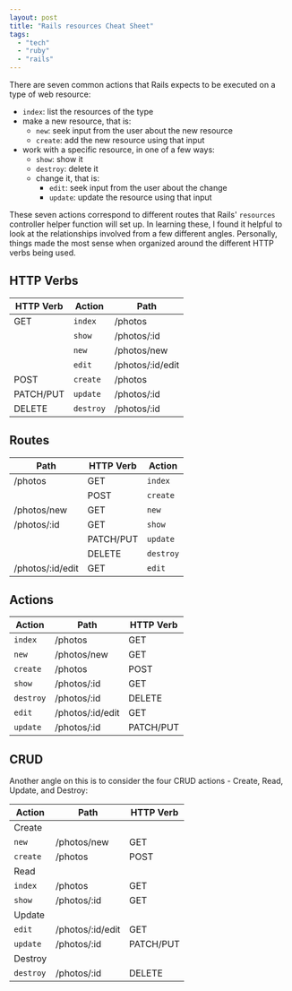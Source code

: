 ```yaml
---
layout: post
title: "Rails resources Cheat Sheet"
tags:
  - "tech"
  - "ruby"
  - "rails"
---
```


There are seven common actions that Rails expects to be executed on a type of web resource:

+ `index`: list the resources of the type 
+ make a new resource, that is:
  + `new`: seek input from the user about the new resource 
  + `create`: add the new resource using that input 
+ work with a specific resource, in one of a few ways:
  + `show`: show it 
  + `destroy`: delete it 
  + change it, that is:
    + `edit`: seek input from the user about the change 
    + `update`: update the resource using that input 

These seven actions correspond to different routes that Rails' `resources` controller helper function will set up. In learning these, I found it helpful to look at the relationships involved from a few different angles. Personally, things made the most sense when organized around the different HTTP verbs being used.

## HTTP Verbs

| HTTP Verb | Action | Path |
|---|---|---|
| GET | `index` | /photos |
| | `show` | /photos/:id |
| | `new` | /photos/new |
| | `edit` | /photos/:id/edit |
| POST | `create` | /photos |
| PATCH/PUT | `update` | /photos/:id |
| DELETE | `destroy` | /photos/:id |

## Routes

| Path | HTTP Verb | Action |
|---|---|---|
| /photos | GET | `index` |
| | POST | `create` |
| /photos/new | GET | `new` |
| /photos/:id | GET | `show` |
| | PATCH/PUT | `update` |
| | DELETE | `destroy` |
| /photos/:id/edit | GET | `edit` |

## Actions

| Action | Path | HTTP Verb |
|---|---|---|
| `index` | /photos | GET |
| `new` | /photos/new | GET |
| `create` | /photos | POST |
| `show` | /photos/:id | GET |
| `destroy` | /photos/:id | DELETE |
| `edit` | /photos/:id/edit | GET |
| `update` | /photos/:id | PATCH/PUT |

## CRUD

Another angle on this is to consider the four CRUD actions - Create, Read, Update, and Destroy:

| Action | Path | HTTP Verb |
|---|---|---|
| Create |||
| `new` | /photos/new | GET |
| `create` | /photos | POST |
| Read |||
| `index` | /photos | GET |
| `show` | /photos/:id | GET |
| Update |||
| `edit` | /photos/:id/edit | GET |
| `update` | /photos/:id | PATCH/PUT |
| Destroy |||
| `destroy` | /photos/:id | DELETE |

